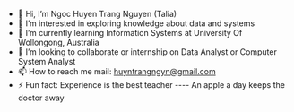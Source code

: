 - 👋 Hi, I’m Ngoc Huyen Trang Nguyen (Talia)
- 👀 I’m interested in exploring knowledge about data and systems
- 🌱 I’m currently learning Information Systems at University Of Wollongong, Australia
- 💞️ I’m looking to collaborate or internship on Data Analyst or Computer System Analyst
- 📫 How to reach me mail: huyntrangngyn@gmail.com
- ⚡ Fun fact: Experience is the best teacher ---- An apple a day keeps the doctor away
<!---
ngynhuyntrang/ngynhuyntrang is a ✨ special ✨ repository because its `README.md` (this file) appears on your GitHub profile.
You can click the Preview link to take a look at your changes.
--->

